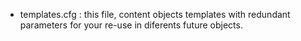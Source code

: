 
- templates.cfg : this file, content objects templates with redundant parameters for your re-use in diferents future objects.
